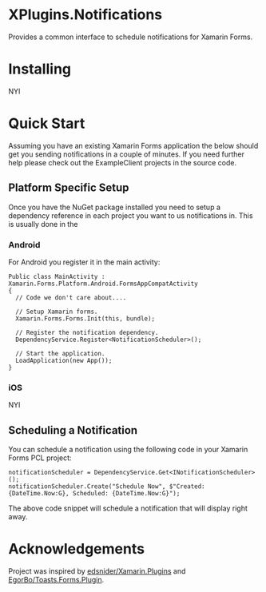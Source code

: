 # XPlugins.Notifications
Provides a common interface to schedule notifications for Xamarin Forms.

# Installing
NYI

# Quick Start
Assuming you have an existing Xamarin Forms application the below should get you sending notifications in a couple of minutes.  If you need further help please check out the ExampleClient projects in the source code.

## Platform Specific Setup
Once you have the NuGet package installed you need to setup a dependency reference in each project you want to us notifications in.  This is usually done in the 

### Android
For Android you register it in the main activity:

    Public class MainActivity : Xamarin.Forms.Platform.Android.FormsAppCompatActivity
    {
      // Code we don't care about....

      // Setup Xamarin forms.
      Xamarin.Forms.Forms.Init(this, bundle);

      // Register the notification dependency.
      DependencyService.Register<NotificationScheduler>();
      
      // Start the application.
      LoadApplication(new App());
    }

### iOS
NYI

## Scheduling a Notification
You can schedule a notification using the following code in your Xamarin Forms PCL project:

    notificationScheduler = DependencyService.Get<INotificationScheduler>();
    notificationScheduler.Create("Schedule Now", $"Created: {DateTime.Now:G}, Scheduled: {DateTime.Now:G}");

The above code snippet will schedule a notification that will display right away.
    
# Acknowledgements
Project was inspired by [edsnider/Xamarin.Plugins](https://github.com/edsnider/Xamarin.Plugins) and [EgorBo/Toasts.Forms.Plugin](https://github.com/EgorBo/Toasts.Forms.Plugin).

